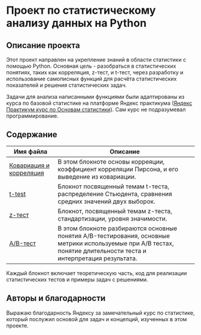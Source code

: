 
# Проект по статистическому анализу данных на Python

## Описание проекта

Этот проект направлен на укрепление знаний в области статистики с помощью Python. Основная цель - разобраться в статистических понятиях, таких как корреляция, z-тест, и t-тест, через разработку и использование самописных функций для расчёта статистических показателей и решения статистических задач. 

Задачи для анализа написанными функциями были адаптированы из курса по базовой статистике на платформе Яндекс практикума ([Яндекс Практикум курс по Основам статистики](https://practicum.yandex.ru/profile/statistics-basic/)). Сам курс не подразумевал программирование.

## Содержание


| Имя файла                  | Описание                                                                 |
|----------------------------|--------------------------------------------------------------------------|
| [Ковариация и корреляция](https://github.com/trutneva-k/statistics/blob/main/00%20covariation.ipynb) | В этом блокноте основы корреяции, коэффициент корреляции Пирсона, и его выведение из ковариации. | 
| [t-test](https://github.com/trutneva-k/statistics/blob/main/02%20t-test.ipynb)    | Блокнот посвященный темам t-теста, распределение Стьюдента, сравнения средних значений двух выборок. |
| [z-тест](https://github.com/trutneva-k/statistics/blob/main/01%20Z-test.ipynb)    | Блокнот, посвященный темам z-теста, стандартизации, уровня значимости. |
| [A/B-тест](https://nbviewer.org/github/trutneva-k/statistics/blob/d98924eafde216ac645bb4753f9b65668029069d/03%20A_%D0%92-%D1%82%D0%B5%D1%81%D1%82.ipynb) | В этом блокноте разбираются основные понятия A/B-тестирования, основные метрики используемые при А/В тестах, понятие длительности теста и интерпретация результата. | 



Каждый блокнот включает теоретическую часть, код для реализации статистических тестов и примеры задач с решениями.



## Авторы и благодарности

Выражаю благодарность Яндексу за замечательный курс по статистике, который послужил основой для задач и концепций, изученных в этом проекте.
